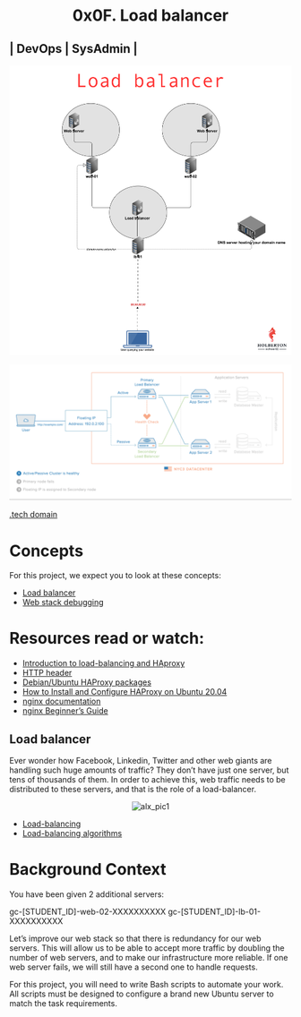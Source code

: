 <h1 align="center"> 0x0F. Load balancer </h1>

## | DevOps | SysAdmin |

<p align="center">
  <img src="https://github.com/Ezra-Mallo/alx-system_engineering-devops/blob/master/0x0F-load_balancer/images/alx_pic1.png" alt="alx_pic1">
            
</p>

<p align="center">
  <img src="https://github.com/Ezra-Mallo/alx-system_engineering-devops/blob/master/0x0F-load_balancer/images/images_1.gif" alt="alx_pic1">
</p>

[.tech domain](https://controlpanel.tech/)
# Concepts
For this project, we expect you to look at these concepts:
* [Load balancer](#load-balancer)
* [Web stack debugging](https://github.com/Ezra-Mallo/alx-system_engineering-devops/blob/master/0x0D-web_stack_debugging_0/web_stack_debugging.md)

# Resources read or watch:

* [Introduction to load-balancing and HAproxy](https://www.digitalocean.com/community/tutorials/an-introduction-to-haproxy-and-load-balancing-concepts)
* [HTTP header](https://www.techopedia.com/definition/27178/http-header)
* [Debian/Ubuntu HAProxy packages](https://haproxy.debian.net/)
* [How to Install and Configure HAProxy on Ubuntu 20.04](https://linuxhostsupport.com/blog/how-to-install-and-configure-haproxy-on-ubuntu-20-04/)
* [nginx documentation](https://nginx.org/en/docs/)
* [nginx Beginner’s Guide](https://nginx.org/en/docs/beginners_guide.html)





## Load balancer
Ever wonder how Facebook, Linkedin, Twitter and other web giants are handling such huge amounts of traffic? They don’t have just one server, but tens of thousands of them. In order to achieve this, web traffic needs to be distributed to these servers, and that is the role of a load-balancer.
<p align="center">
  <img src="https://github.com/Ezra-Mallo/0x0F-load_balancer/blob/main/0x0F-load_balancer/images/load_balance.png" alt="alx_pic1">
</p>

* [Load-balancing](https://www.thegeekstuff.com/2016/01/load-balancer-intro/)
* [Load-balancing algorithms](https://community.f5.com/t5/technical-articles/intro-to-load-balancing-for-developers-the-algorithms/ta-p/273759)








# Background Context
You have been given 2 additional servers:

gc-[STUDENT_ID]-web-02-XXXXXXXXXX
gc-[STUDENT_ID]-lb-01-XXXXXXXXXX

Let’s improve our web stack so that there is redundancy for our web servers. This will allow us to be able to accept more traffic by doubling the number of web servers, and to make our infrastructure more reliable. If one web server fails, we will still have a second one to handle requests.

For this project, you will need to write Bash scripts to automate your work. All scripts must be designed to configure a brand new Ubuntu server to match the task requirements.



